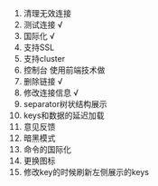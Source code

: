 1. 清理无效连接
2. 测试连接 √
3. 国际化 √
4. 支持SSL
5. 支持cluster
6. 控制台 使用前端技术做
7. 删除链接 √
8. 修改连接信息 √
9. separator树状结构展示
10. keys和数据的延迟加载
11. 意见反馈
12. 暗黑模式
13. 命令的国际化
14. 更换图标
15. 修改key的时候刷新左侧展示的keys